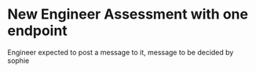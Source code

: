 # New Engineer Assessment with one endpoint

Engineer expected to post a message to it, message to be decided by sophie